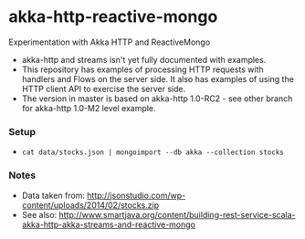 # akka-http-reactive-mongo
Experimentation with Akka HTTP and ReactiveMongo

* akka-http and streams isn't yet fully documented with examples.
* This repository has examples of processing HTTP requests with handlers and Flows on the server side. It also has examples of using the HTTP client API to exercise the server side.
* The version in master is based on akka-http 1.0-RC2 - see other branch for akka-http 1.0-M2 level example.

### Setup
* ```cat data/stocks.json | mongoimport --db akka --collection stocks```

### Notes
* Data taken from: http://jsonstudio.com/wp-content/uploads/2014/02/stocks.zip
* See also: http://www.smartjava.org/content/building-rest-service-scala-akka-http-akka-streams-and-reactive-mongo
